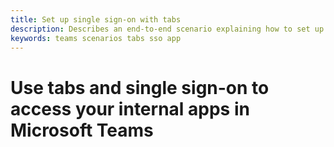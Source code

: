 ```yaml
---
title: Set up single sign-on with tabs
description: Describes an end-to-end scenario explaining how to set up single sign-on for your app by using Teams tabs
keywords: teams scenarios tabs sso app
---
```

# Use tabs and single sign-on to access your internal apps in Microsoft Teams
